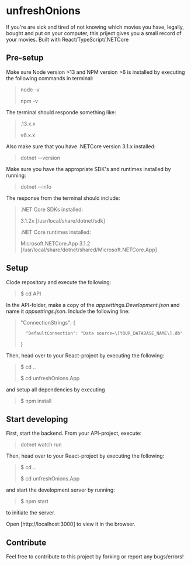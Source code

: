 # unfreshOnions

If you're are sick and tired of not knowing which movies you have, legally, bought and put on your computer, this priject gives you a small record of your movies. Built with React/TypeScript/.NETCore

## Pre-setup
Make sure Node version >13 and NPM version >6 is installed by executing the following commands in terminal:

> node -v
>
> npm -v

The terminal should responde something like:

> .13.x.x
>
>v6.x.x

Also make sure that you have .NETCore version 3.1.x installed:
> dotnet --version 

Make sure you have the appropriate SDK's and runtimes installed by running:
> dotnet --info

The response from the terminal should include:
> .NET Core SDKs installed:
>
> 3.1.2x [/usr/local/share/dotnet/sdk]
>
>
> .NET Core runtimes installed:
>
> Microsoft.NETCore.App 3.1.2 [/usr/local/share/dotnet/shared/Microsoft.NETCore.App]


## Setup
Clode repository and execute the following:
> $ cd API

In the API-folder, make a copy of the <em>appsettings.Development.json</em> and name it <em>appsettings.json</em>. Include the following line:
> "ConnectionStrings": {
>
>		"DefaultConnection": "Data source=\[YOUR_DATABASE_NAME\].db"
>
>	}

Then, head over to your React-project by executing the following:
> $ cd ..
>
> $ cd unfreshOnions.App

and setup all dependencies by executing
> $ npm install

## Start developing
First, start the backend. From your API-project, execute:
> dotnet watch run

Then, head over to your React-project by executing the following:
> $ cd ..
>
> $ cd unfreshOnions.App

and start the development server by running:
> $ npm start

to initiate the server.

Open [http://localhost:3000] to view it in the browser.

## Contribute

Feel free to contribute to this project by forking or report any bugs/errors!







